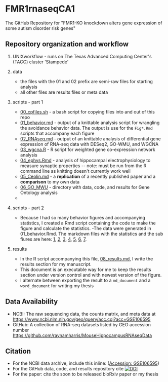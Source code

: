 # FMR1rnaseqCA1

The GitHub Repository for "FMR1-KO knockdown alters gene expression of some autism disorder risk genes"

## Repository organization and workflow

1. UNIXworkflow - runs on The Texas Advanced Computing Center's (TACC) cluster 'Stampede'
2. data
	- the files with the 01 and 02 prefix are semi-raw files for starting analysis
	- all other files are results files or meta data
3. scripts - part 1
	- [00_cpfiles.sh](./scripts/00_cpfiles.sh)	- a bash script for copying files into and out of this repo
	- [01_behavior.md](./scripts/01_behavior.md) - output of a knittable analysis script for wrangling the avoidance behavior  data. The output is use for the `Fig*.Rmd` scripts that accompany each figure 
	- [02_RNAseq.md](./scripts/02_RNAseq.md)	- output of an knittable analysis of differential gene expression of RNA-seq data with DESeq2, GO-WMU, and WGCNA
	- [03_wgcna.R](./scripts/03_wgcna.R)	- R script for weighted gene co-expression network analysis
	- [04_ephys.Rmd](./scripts/04_ephys.Rmd) - analysis of hippocampal electrophysiology to measure synaptic properties -- note: must be run from the R command line as knitting doesn't currently work well
	- [05_Ceolin.md](./scripts/05_Ceolin.Rmd) - a **replication** of a recently published paper and a **comparison** to my own data
	- [06_GO_MWU](./scripts/06_GO_MWU)	- directory with data, code, and results for Gene Ontology analysis
	- 
4. scripts - part 2
	- Because I had so many behavior figures and accompanying statistics, I created a Rmd script containing the code to make the figure and calculate the statistics. 
	-The data were generated in 01_behavior.Rmd. 
	The markdown files with the statistics and the sub fiures are here: [1](./scripts/Fig1.md), [2](./scripts/Fig2.md), [3](./scripts/Fig3.md), [4](./scripts/Fig4.md), [5](./scripts/Fig5.md), [6](./scripts/Fig6.md), [7](./scripts/Fig7.md).
	
5. results
	- In the R script accompanying this file, [08_results.md](./scripts/08_results.md), I write the results section for my manuscript. 
	- This document is an executable way for me to keep the results section under version control and with newest version of the figure. 
	- I alternate between exporting the result to a `md_document` and a `word_document` for writing my thesis

## Data Availability

- NCBI: The raw sequencing data, the counts matrix, and meta data at https://www.ncbi.nlm.nih.gov/geo/query/acc.cgi?acc=GSE106595
- GitHub: A collection of RNA-seq datasets listed by GEO accession number https://github.com/raynamharris/MouseHippocampusRNAseqData

## Citation 

- For the NCBI data archive, include this inline: ([Accession: GSE106595](https://www.ncbi.nlm.nih.gov/geo/query/acc.cgi?acc=GSE106595))
- For the GitHub data, code, and results repository cite [![DOI](https://zenodo.org/badge/101933073.svg)](https://zenodo.org/badge/latestdoi/101933073)
- For the paper: cite the soon to be released bioRxiv paper or my thesis